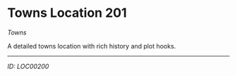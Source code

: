 # Towns Location 201

*Towns*

A detailed towns location with rich history and plot hooks.

---
*ID: LOC00200*